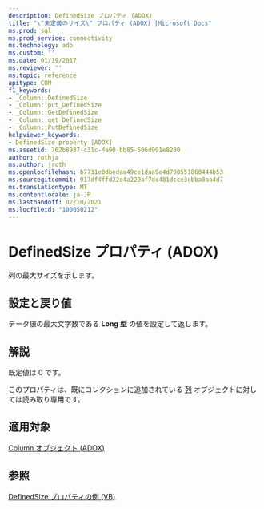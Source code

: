 ```yaml
---
description: DefinedSize プロパティ (ADOX)
title: "\"未定義のサイズ\" プロパティ (ADOX) |Microsoft Docs"
ms.prod: sql
ms.prod_service: connectivity
ms.technology: ado
ms.custom: ''
ms.date: 01/19/2017
ms.reviewer: ''
ms.topic: reference
apitype: COM
f1_keywords:
- _Column::DefinedSize
- _Column::put_DefinedSize
- _Column::GetDefinedSize
- _Column::get_DefinedSize
- _Column::PutDefinedSize
helpviewer_keywords:
- DefinedSize property [ADOX]
ms.assetid: 762b8937-c31c-4e90-bb85-506d991e8280
author: rothja
ms.author: jroth
ms.openlocfilehash: b7731e0dbedaa49ce1daa9e4d798551860444b53
ms.sourcegitcommit: 917df4ffd22e4a229af7dc481dcce3ebba0aa4d7
ms.translationtype: MT
ms.contentlocale: ja-JP
ms.lasthandoff: 02/10/2021
ms.locfileid: "100050212"
---
```

# <a name="definedsize-property-adox"></a>DefinedSize プロパティ (ADOX)
列の最大サイズを示します。  
  
## <a name="settings-and-return-values"></a>設定と戻り値  
 データ値の最大文字数である **Long 型** の値を設定して返します。  
  
## <a name="remarks"></a>解説  
 既定値は 0 です。  
  
 このプロパティは、既にコレクションに追加されている [列](./column-object-adox.md) オブジェクトに対しては読み取り専用です。  
  
## <a name="applies-to"></a>適用対象  
 [Column オブジェクト (ADOX)](./column-object-adox.md)  
  
## <a name="see-also"></a>参照  
 [DefinedSize プロパティの例 (VB)](./definedsize-property-example-vb.md)